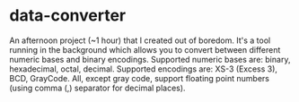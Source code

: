 # data-converter
An afternoon project (~1 hour) that I created out of boredom. It's a tool running in the background which allows you to convert between different numeric bases and binary encodings. Supported numeric bases are: binary, hexadecimal, octal, decimal. Supported encodings are: XS-3 (Excess 3), BCD, GrayCode. All, except gray code, support floating point numbers (using comma (,) separator for decimal places).

